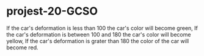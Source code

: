 # projest-20-GCSO
If the car's deformation is less than 100 the car's color will become green, If the car's deformation is between 100 and 180 the car's color will become yellow, If the car's deformation is grater than 180 the color of the car will become red.
